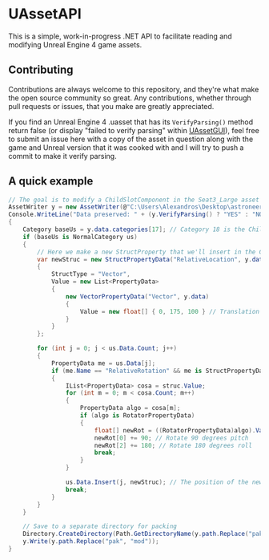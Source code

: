 # UAssetAPI
This is a simple, work-in-progress .NET API to facilitate reading and modifying Unreal Engine 4 game assets.

## Contributing
Contributions are always welcome to this repository, and they're what make the open source community so great. Any contributions, whether through pull requests or issues, that you make are greatly appreciated.

If you find an Unreal Engine 4 .uasset that has its `VerifyParsing()` method return false (or display "failed to verify parsing" within [UAssetGUI](https://github.com/atenfyr/UAssetGUI)), feel free to submit an issue here with a copy of the asset in question along with the game and Unreal version that it was cooked with and I will try to push a commit to make it verify parsing.

## A quick example
```cs
// The goal is to modify a ChildSlotComponent in the Seat3_Large asset in order to rotate and translate the slots so that the seat faces forward
AssetWriter y = new AssetWriter(@"C:\Users\Alexandros\Desktop\astroneer_tinkering\pak\Astro\Content\Components_Large\Seat3_Large.uasset", null, null); // no skips, no force reads
Console.WriteLine("Data preserved: " + (y.VerifyParsing() ? "YES" : "NO"));
{
    Category baseUs = y.data.categories[17]; // Category 18 is the ChildSlotComponent we want to modify
    if (baseUs is NormalCategory us)
    {
        // Here we make a new StructProperty that we'll insert in the ChildSlotComponent category to translate it
        var newStruc = new StructPropertyData("RelativeLocation", y.data)
        {
            StructType = "Vector",
            Value = new List<PropertyData>
            {
                new VectorPropertyData("Vector", y.data)
                {
                    Value = new float[] { 0, 175, 100 } // Translation in unreal units (X, Y, Z)
                }
            }
        };

        for (int j = 0; j < us.Data.Count; j++)
        {
            PropertyData me = us.Data[j];
            if (me.Name == "RelativeRotation" && me is StructPropertyData struc)
            {
                IList<PropertyData> cosa = struc.Value;
                for (int m = 0; m < cosa.Count; m++)
                {
                    PropertyData algo = cosa[m];
                    if (algo is RotatorPropertyData)
                    {
                        float[] newRot = ((RotatorPropertyData)algo).Value;
                        newRot[0] += 90; // Rotate 90 degrees pitch
                        newRot[2] += 180; // Rotate 180 degrees roll
                        break;
                    }
                }

                us.Data.Insert(j, newStruc); // The position of the new StructProperty in the category doesn't actually matter
                break;
            }
        }
    }

    // Save to a separate directory for packing
    Directory.CreateDirectory(Path.GetDirectoryName(y.path.Replace("pak", "mod")));
    y.Write(y.path.Replace("pak", "mod"));
}
```
